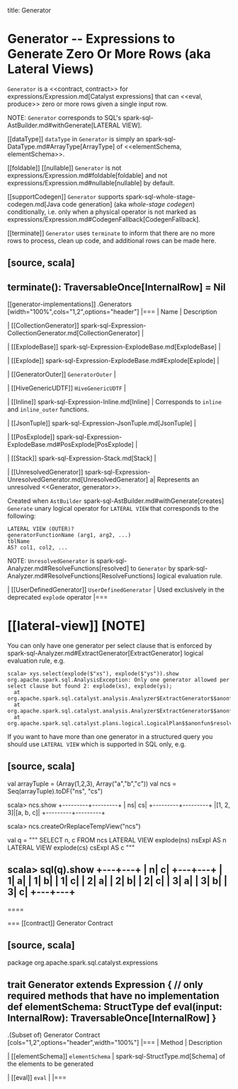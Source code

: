 title: Generator

# Generator -- Expressions to Generate Zero Or More Rows (aka Lateral Views)

`Generator` is a <<contract, contract>> for expressions/Expression.md[Catalyst expressions] that can <<eval, produce>> zero or more rows given a single input row.

NOTE: `Generator` corresponds to SQL's spark-sql-AstBuilder.md#withGenerate[LATERAL VIEW].

[[dataType]]
`dataType` in `Generator` is simply an spark-sql-DataType.md#ArrayType[ArrayType] of <<elementSchema, elementSchema>>.

[[foldable]]
[[nullable]]
`Generator` is not expressions/Expression.md#foldable[foldable] and not expressions/Expression.md#nullable[nullable] by default.

[[supportCodegen]]
`Generator` supports spark-sql-whole-stage-codegen.md[Java code generation] (aka _whole-stage codegen_) conditionally, i.e. only when a physical operator is not marked as expressions/Expression.md#CodegenFallback[CodegenFallback].

[[terminate]]
`Generator` uses `terminate` to inform that there are no more rows to process, clean up code, and additional rows can be made here.

[source, scala]
----
terminate(): TraversableOnce[InternalRow] = Nil
----

[[generator-implementations]]
.Generators
[width="100%",cols="1,2",options="header"]
|===
| Name
| Description

| [[CollectionGenerator]] spark-sql-Expression-CollectionGenerator.md[CollectionGenerator]
|

| [[ExplodeBase]] spark-sql-Expression-ExplodeBase.md[ExplodeBase]
|

| [[Explode]] spark-sql-Expression-ExplodeBase.md#Explode[Explode]
|

| [[GeneratorOuter]] `GeneratorOuter`
|

| [[HiveGenericUDTF]] `HiveGenericUDTF`
|

| [[Inline]] spark-sql-Expression-Inline.md[Inline]
| Corresponds to `inline` and `inline_outer` functions.

| [[JsonTuple]] spark-sql-Expression-JsonTuple.md[JsonTuple]
|

| [[PosExplode]] spark-sql-Expression-ExplodeBase.md#PosExplode[PosExplode]
|

| [[Stack]] spark-sql-Expression-Stack.md[Stack]
|

| [[UnresolvedGenerator]] spark-sql-Expression-UnresolvedGenerator.md[UnresolvedGenerator]
a| Represents an unresolved <<Generator, generator>>.

Created when `AstBuilder` spark-sql-AstBuilder.md#withGenerate[creates] `Generate` unary logical operator for `LATERAL VIEW` that corresponds to the following:

```
LATERAL VIEW (OUTER)?
generatorFunctionName (arg1, arg2, ...)
tblName
AS? col1, col2, ...
```

NOTE: `UnresolvedGenerator` is spark-sql-Analyzer.md#ResolveFunctions[resolved] to `Generator` by spark-sql-Analyzer.md#ResolveFunctions[ResolveFunctions] logical evaluation rule.

| [[UserDefinedGenerator]] `UserDefinedGenerator`
| Used exclusively in the deprecated `explode` operator
|===

[[lateral-view]]
[NOTE]
====
You can only have one generator per select clause that is enforced by spark-sql-Analyzer.md#ExtractGenerator[ExtractGenerator] logical evaluation rule, e.g.

```
scala> xys.select(explode($"xs"), explode($"ys")).show
org.apache.spark.sql.AnalysisException: Only one generator allowed per select clause but found 2: explode(xs), explode(ys);
  at org.apache.spark.sql.catalyst.analysis.Analyzer$ExtractGenerator$$anonfun$apply$20.applyOrElse(Analyzer.scala:1670)
  at org.apache.spark.sql.catalyst.analysis.Analyzer$ExtractGenerator$$anonfun$apply$20.applyOrElse(Analyzer.scala:1662)
  at org.apache.spark.sql.catalyst.plans.logical.LogicalPlan$$anonfun$resolveOperators$1.apply(LogicalPlan.scala:62)
```

If you want to have more than one generator in a structured query you should use `LATERAL VIEW` which is supported in SQL only, e.g.

[source, scala]
----
val arrayTuple = (Array(1,2,3), Array("a","b","c"))
val ncs = Seq(arrayTuple).toDF("ns", "cs")

scala> ncs.show
+---------+---------+
|       ns|       cs|
+---------+---------+
|[1, 2, 3]|[a, b, c]|
+---------+---------+

scala> ncs.createOrReplaceTempView("ncs")

val q = """
  SELECT n, c FROM ncs
  LATERAL VIEW explode(ns) nsExpl AS n
  LATERAL VIEW explode(cs) csExpl AS c
"""

scala> sql(q).show
+---+---+
|  n|  c|
+---+---+
|  1|  a|
|  1|  b|
|  1|  c|
|  2|  a|
|  2|  b|
|  2|  c|
|  3|  a|
|  3|  b|
|  3|  c|
+---+---+
----
====

=== [[contract]] Generator Contract

[source, scala]
----
package org.apache.spark.sql.catalyst.expressions

trait Generator extends Expression {
  // only required methods that have no implementation
  def elementSchema: StructType
  def eval(input: InternalRow): TraversableOnce[InternalRow]
}
----

.(Subset of) Generator Contract
[cols="1,2",options="header",width="100%"]
|===
| Method
| Description

| [[elementSchema]] `elementSchema`
| spark-sql-StructType.md[Schema] of the elements to be generated

| [[eval]] `eval`
|
|===
